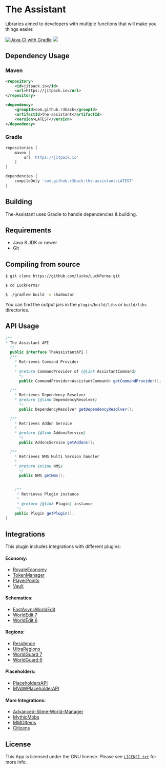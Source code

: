 # The Assistant
Libraries aimed to developers with multiple functions that will make you things easier.

[![Java CI with Gradle](https://github.com/r3back/the-assistant/actions/workflows/gradle.yml/badge.svg)](https://github.com/r3back/the-assistant/actions/workflows/gradle.yml)
[![](https://jitpack.io/v/r3back/the-assistant.svg)](https://jitpack.io/#r3back/the-assistant)

## Dependency Usage

### Maven

```xml
<repository>
    <id>jitpack.io</id>
    <url>https://jitpack.io</url>
</repository>
```

```xml
<dependency>
    <groupId>com.github.r3back</groupId>
    <artifactId>the-assistant</artifactId>
    <version>LATEST</version>
</dependency>
```

### Gradle

```groovy
repositories {
    maven { 
        url 'https://jitpack.io' 
    }
}
```

```groovy
dependencies {
    compileOnly 'com.github.r3back:the-assistant:LATEST'
}
```

## Building
The-Assistant uses Gradle to handle dependencies & building.

## Requirements
* Java 8 JDK or newer
* Git

## Compiling from source
```sh
$ git clone https://github.com/lucko/LuckPerms.git

$ cd LuckPerms/

$ ./gradlew build -x shadowJar
```

You can find the output jars in the `plugin/build/libs` or `build/libs` directories.

## API Usage

```java
/**
* The Assistant API
  */
  public interface TheAssistantAPI {
  /**
    * Retrieves Command Provider
    *
    * @return CommandProvider of {@link AssistantCommand}
      */
      public CommandProvider<AssistantCommand> getCommandProvider();

  /**
    * Retrieves Dependency Resolver
    * @return {@link DependencyResolver}
      */
      public DependencyResolver getDependencyResolver();

  /**
    * Retrieves Addon Service
    *
    * @return {@link AddonsService}
      */
      public AddonsService getAddons();

  /**
    * Retrieves NMS Multi Version handler
    *
    * @return {@link NMS}
      */
      public NMS getNms();


    /**
     * Retrieves Plugin instance
     *
     * @return {@link Plugin} instance
     */
    public Plugin getPlugin();
}
```

## Integrations
This plugin includes integrations with different plugins:

#### Economy:
* [RoyaleEconomy](https://www.spigotmc.org/resources/%E2%9A%A1-royaleeconomy-%E2%9A%A1-1-8-1-16-banks-shops-black-market-custom-economy-talismans-more.81135/)
* [TokenManager](https://github.com/Realizedd/TokenManager)
* [PlayerPoints](https://github.com/Rosewood-Development/PlayerPoints)
* [Vault](https://github.com/MilkBowl/Vault)

#### Schematics:
* [FastAsyncWorldEdit](https://github.com/IntellectualSites/FastAsyncWorldEdit)
* [WorldEdit 7](https://github.com/EngineHub/WorldEdit)
* [WorldEdit 6](https://github.com/EngineHub/WorldEdit)

#### Regions:
* [Residence](https://github.com/Zrips/Residence)
* [UltraRegions](https://github.com/IntellectualSites/FastAsyncWorldEdit)
* [WorldGuard 7](https://github.com/EngineHub/WorldGuard)
* [WorldGuard 6](https://github.com/EngineHub/WorldGuard)

#### Placeholders:
* [PlaceholdersAPI](https://github.com/PlaceholderAPI/PlaceholderAPI)
* [MVdWPlaceholderAPI](https://github.com/Maximvdw/MVdWPlaceholderAPI)

#### More Integrations:
* [Advanced-Slime-World-Manager](https://github.com/Paul19988/Advanced-Slime-World-Manager)
* [MythicMobs](https://www.spigotmc.org/resources/%E2%9A%94-mythicmobs-free-version-%E2%96%BAthe-1-custom-mob-creator%E2%97%84.5702/)
* [MMOItems](https://gitlab.com/phoenix-dvpmt/mmoitems)
* [Citizens](https://github.com/CitizensDev/Citizens2)


## License
This App is licensed under the GNU license. Please see [`LICENSE.txt`](https://github.com/r3back/the-assistant/blob/master/LICENSE.txt) for more info.
